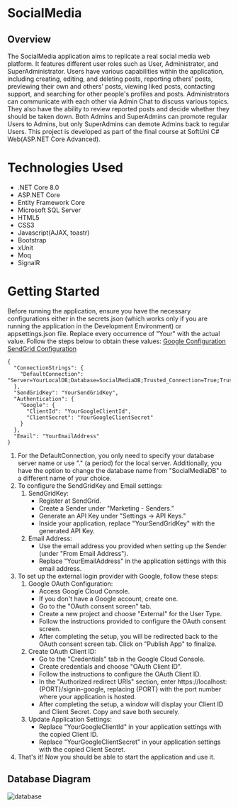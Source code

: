 # SocialMedia

## Overview

The SocialMedia application aims to replicate a real social media web platform. It features different user roles such as User, Administrator, and SuperAdministrator. Users have various capabilities within the application, including creating, editing, and deleting posts, reporting others' posts, previewing their own and others' posts, viewing liked posts, contacting support, and searching for other people's profiles and posts.
Administrators can communicate with each other via Admin Chat to discuss various topics. They also have the ability to review reported posts and decide whether they should be taken down. Both Admins and SuperAdmins can promote regular Users to Admins, but only SuperAdmins can demote Admins back to regular Users. This project is developed as part of the final course at SoftUni C# Web(ASP.NET Core Advanced).

# Technologies Used
<ul>
  <li>.NET Core 8.0</li>
  <li>ASP.NET Core</li>
  <li>Entity Framework Core</li>
  <li>Microsoft SQL Server</li>
  <li>HTML5</li>
  <li>CSS3</li>
  <li>Javascript(AJAX, toastr)</li>
  <li>Bootstrap</li>
  <li>xUnit</li>
  <li>Moq</li>
  <li>SignalR</li>
</ul>

# Getting Started

Before running the application, ensure you have the necessary configurations either in the secrets.json (which works only if you are running the application in the Development Environment) or appsettings.json file. Replace every occurrence of "Your" with the actual value. Follow the steps below to obtain these values: [Google Configuration](https://learn.microsoft.com/en-us/aspnet/core/security/authentication/social/google-logins?view=aspnetcore-8.0#create-the-google-oauth-20-client-id-and-secret) [SendGrid Configuration](https://learn.microsoft.com/en-us/aspnet/core/security/authentication/accconfirm?view=aspnetcore-8.0&tabs=visual-studio)

```
{
  "ConnectionStrings": {
    "DefaultConnection": "Server=YourLocalDB;Database=SocialMediaDB;Trusted_Connection=True;TrustServerCertificate=True"
  },
  "SendGridKey": "YourSendGridKey",
  "Authentication": {
    "Google": {
      "ClientId": "YourGoogleClientId",
      "ClientSecret": "YourGoogleClientSecret"
    }
  },
  "Email": "YourEmailAddress"
}
```
<ol>
  <li>For the DefaultConnection, you only need to specify your database server name or use "." (a period) for the local server. Additionally, you have the option to change the database name from "SocialMediaDB" to a different name of your choice.</li>
  <li>
    To configure the SendGridKey and Email settings:
    <ol type="1">
      <li>
        SendGridKey:
        <ul>
          <li>
            Register at SendGrid.
          </li>
          <li>
            Create a Sender under "Marketing - Senders."
          </li>
          <li>
            Generate an API Key under "Settings -> API Keys."
          </li>
          <li>
            Inside your application, replace "YourSendGridKey" with the generated API Key.
          </li>
        </ul>
      </li>
      <li>
        Email Address:
        <ul>
          <li>
            Use the email address you provided when setting up the Sender (under "From Email Address").
          </li>
          <li>
            Replace "YourEmailAddress" in the application settings with this email address.
          </li>
        </ul>
      </li>
    </ol>
  </li>
  <li>
    To set up the external login provider with Google, follow these steps:
    <ol type="1">
      <li>
        Google OAuth Configuration:
        <ul>
          <li>
            Access Google Cloud Console.
          </li>
          <li>
            If you don't have a Google account, create one.
          </li>
          <li>
            Go to the "OAuth consent screen" tab.
          </li>
          <li>
            Create a new project and choose "External" for the User Type.
          </li>
          <li>
            Follow the instructions provided to configure the OAuth consent screen.
          </li>
          <li>
            After completing the setup, you will be redirected back to the OAuth consent screen tab. Click on "Publish App" to finalize.
          </li>
        </ul>
      </li>
      <li>
        Create OAuth Client ID:
        <ul>
          <li>
            Go to the "Credentials" tab in the Google Cloud Console.
          </li>
          <li>
            Create credentials and choose "OAuth Client ID".
          </li>
          <li>
            Follow the instructions to configure the OAuth Client ID.
          </li>
          <li>
            In the "Authorized redirect URIs" section, enter https://localhost:{PORT}/signin-google, replacing {PORT} with the port number where your application is hosted.
          </li>
          <li>
            After completing the setup, a window will display your Client ID and Client Secret. Copy and save both securely.
          </li>
        </ul>
      </li>
      <li>
        Update Application Settings:
        <ul>
          <li>
            Replace "YourGoogleClientId" in your application settings with the copied Client ID.
          </li>
          <li>
            Replace "YourGoogleClientSecret" in your application settings with the copied Client Secret.
          </li>
        </ul>
      </li>
    </ol>
  </li>
  <li>That's it! Now you should be able to start the application and use it.</li>
</ol>

## Database Diagram
![database](https://github.com/KristiyanHristov04/SocialMedia-ASP.NET-Core-MVC/assets/92588334/5ee4476b-0839-4ffe-9e60-696b2dda4a7f)

